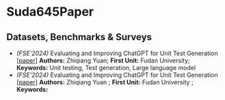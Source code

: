 # Suda645Paper
## Datasets, Benchmarks & Surveys

- *(FSE'2024)* Evaluating and Improving ChatGPT for Unit Test Generation [[paper]](https://dl.acm.org/doi/pdf/10.1145/3660783)
  **Authors:** Zhiqiang Yuan; **First Unit:** Fudan University; **Keywords:** Unit testing, Test generation, Large language model
- *(FSE'2024)* Evaluating and Improving ChatGPT for Unit Test Generation [[paper]](https://dl.acm.org/doi/pdf/10.1145/3660783)
  **Authors:** Zhiqiang Yuan ; **First Unit:** Fudan University ; **Keywords:** 



